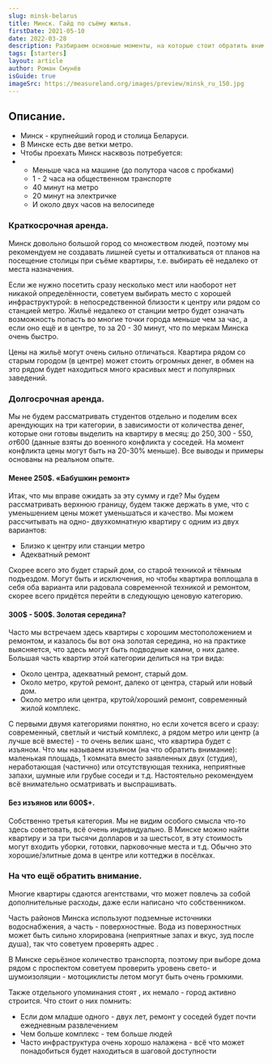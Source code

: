 ```yaml
---
slug: minsk-belarus
title: Минск. Гайд по съёму жилья.
firstDate: 2021-05-10
date: 2022-03-28
description: Разбираем основные моменты, на которые стоит обратить внимание в статье от Измерии.
tags: [starters]
layout: article
author: Роман Смунёв
isGuide: true
imageSrc: https://measureland.org/images/preview/minsk_ru_150.jpg
---
```


<script>
    import TextLink from "$lib/components/ui-elements/TextLink.svelte";
    import Summary from "$lib/components/Article/Summary.svelte";
</script>

## Описание.
- Минск - крупнейший город и столица Беларуси.
- В Минске есть две ветки метро.
- Чтобы проехать Минск насквозь потребуется:
-
    - Меньше часа на машине (до полутора часов с пробками)
    - 1 - 2 часа на общественном транспорте
    - 40 минут на метро
    - 20 минут на электричке
    - И около двух часов на велосипеде

<Summary
    text="Жить в центре очень дорого; метро - отличный способ куда-то добраться. Обычно чем дальше от центра и/или станции метро, тем дешевле стоит жильё. Советуем проверять воду."
/>

### Краткосрочная аренда.
Минск довольно большой город со множеством людей, поэтому мы рекомендуем не создавать лишней суеты и отталкиваться от планов на посещение столицы при съёме квартиры, т.е. выбирать её недалеко от места назначения.

Если же нужно посетить сразу несколько мест или наоборот нет никакой определённости, советуем выбирать место с хорошей инфраструктурой: в непосредственной близости к центру или рядом со станцией метро. Жильё недалеко от станции метро будет означать возможность попасть во многие точки города меньше чем за час, а если оно ещё и в центре, то за 20 - 30 минут, что по меркам Минска очень быстро.

Цены на жильё могут очень сильно отличаться. Квартира рядом со старым городом (в центре) может стоить огромных денег, в обмен на это рядом будет находиться много красивых мест и популярных заведений.

### Долгосрочная аренда.
Мы не будем рассматривать студентов отдельно и поделим всех арендующих на три категории, в зависимости от количества денег, которые они готовы выделить на квартиру в месяц: до 250$, 300$ - 550$, от 600$ (данные взяты до военного конфликта у соседей. На момент конфликта цены могут быть на 20-30% меньше). Все выводы и примеры основаны на реальном опыте.

#### Менее 250$. «Бабушкин ремонт»
Итак, что мы вправе ожидать за эту сумму и где? Мы будем рассматривать верхнюю границу, будем также держать в уме, что с уменьшением цены может уменьшаться и качество. Мы можем рассчитывать на одно- двухкомнатную квартиру с одним из двух вариантов:

- Близко к центру или станции метро
- Адекватный ремонт

Скорее всего это будет старый дом, со старой техникой и тёмным подъездом. Могут быть и исключения, но чтобы квартира воплощала в себя оба варианта или радовала современной техникой и ремонтом, скорее всего придётся перейти в следующую ценовую категорию.

#### 300$ - 500$. Золотая середина?
Часто мы встречаем здесь квартиры с хорошим местоположением и ремонтом, и казалось бы вот она золотая середина, но на практике выясняется, что здесь могут быть подводные камни, о них далее. Большая часть квартир этой категории делиться на три вида:

- Около центра, адекватный ремонт, старый дом.
    <TextLink href="https://measureland.org/ru/?lat=53.9117&lng=27.5587&zoom=13&openModal=true&shades=%257B%2522type%2522%253A%2522FeatureCollection%2522%252C%2522features%2522%253A%255B%257B%2522type%2522%253A%2522Feature%2522%252C%2522properties%2522%253A%257B%2522radius%2522%253A921.9%257D%252C%2522geometry%2522%253A%257B%2522type%2522%253A%2522Point%2522%252C%2522coordinates%2522%253A%255B27.538562%252C53.906791%255D%257D%257D%252C%257B%2522type%2522%253A%2522Feature%2522%252C%2522properties%2522%253A%257B%2522radius%2522%253A642.3%257D%252C%2522geometry%2522%253A%257B%2522type%2522%253A%2522Point%2522%252C%2522coordinates%2522%253A%255B27.565384%252C53.895362%255D%257D%257D%252C%257B%2522type%2522%253A%2522Feature%2522%252C%2522properties%2522%253A%257B%2522radius%2522%253A1585%257D%252C%2522geometry%2522%253A%257B%2522type%2522%253A%2522Point%2522%252C%2522coordinates%2522%253A%255B27.577915%252C53.917332%255D%257D%257D%252C%257B%2522type%2522%253A%2522Feature%2522%252C%2522properties%2522%253A%257B%2522radius%2522%253A730.5%257D%252C%2522geometry%2522%253A%257B%2522type%2522%253A%2522Point%2522%252C%2522coordinates%2522%253A%255B27.539721%252C53.885321%255D%257D%257D%255D%257D" blank={true} text="Примеры: Немига, Фрунзенская, Октябрьская." />
- Около метро, крутой ремонт, далеко от центра, старый или новый дом.
    <TextLink href="https://measureland.org/ru/?lat=53.9082&lng=27.5338&zoom=12&openModal=true&shades=%257B%2522type%2522%253A%2522FeatureCollection%2522%252C%2522features%2522%253A%255B%257B%2522type%2522%253A%2522Feature%2522%252C%2522properties%2522%253A%257B%2522radius%2522%253A796.6%257D%252C%2522geometry%2522%253A%257B%2522type%2522%253A%2522Point%2522%252C%2522coordinates%2522%253A%255B27.437067%252C53.906967%255D%257D%257D%252C%257B%2522type%2522%253A%2522Feature%2522%252C%2522properties%2522%253A%257B%2522radius%2522%253A368.2%257D%252C%2522geometry%2522%253A%257B%2522type%2522%253A%2522Point%2522%252C%2522coordinates%2522%253A%255B27.475648%252C53.908055%255D%257D%257D%252C%257B%2522type%2522%253A%2522Feature%2522%252C%2522properties%2522%253A%257B%2522radius%2522%253A677.7%257D%252C%2522geometry%2522%253A%257B%2522type%2522%253A%2522Point%2522%252C%2522coordinates%2522%253A%255B27.474897%252C53.849831%255D%257D%257D%252C%257B%2522type%2522%253A%2522Feature%2522%252C%2522properties%2522%253A%257B%2522radius%2522%253A589.3%257D%252C%2522geometry%2522%253A%257B%2522type%2522%253A%2522Point%2522%252C%2522coordinates%2522%253A%255B27.485948%252C53.868649%255D%257D%257D%252C%257B%2522type%2522%253A%2522Feature%2522%252C%2522properties%2522%253A%257B%2522radius%2522%253A1064.2%257D%252C%2522geometry%2522%253A%257B%2522type%2522%253A%2522Point%2522%252C%2522coordinates%2522%253A%255B27.605381%252C53.86255%255D%257D%257D%252C%257B%2522type%2522%253A%2522Feature%2522%252C%2522properties%2522%253A%257B%2522radius%2522%253A531.6%257D%252C%2522geometry%2522%253A%257B%2522type%2522%253A%2522Point%2522%252C%2522coordinates%2522%253A%255B27.648296%252C53.9379%255D%257D%257D%252C%257B%2522type%2522%253A%2522Feature%2522%252C%2522properties%2522%253A%257B%2522radius%2522%253A872.8%257D%252C%2522geometry%2522%253A%257B%2522type%2522%253A%2522Point%2522%252C%2522coordinates%2522%253A%255B27.688122%252C53.945479%255D%257D%257D%252C%257B%2522type%2522%253A%2522Feature%2522%252C%2522properties%2522%253A%257B%2522radius%2522%253A1263.6%257D%252C%2522geometry%2522%253A%257B%2522type%2522%253A%2522Point%2522%252C%2522coordinates%2522%253A%255B27.612076%252C53.931989%255D%257D%257D%252C%257B%2522type%2522%253A%2522Feature%2522%252C%2522properties%2522%253A%257B%2522radius%2522%253A731.1%257D%252C%2522geometry%2522%253A%257B%2522type%2522%253A%2522Point%2522%252C%2522coordinates%2522%253A%255B27.496462%252C53.927845%255D%257D%257D%252C%257B%2522type%2522%253A%2522Feature%2522%252C%2522properties%2522%253A%257B%2522radius%2522%253A860.4%257D%252C%2522geometry%2522%253A%257B%2522type%2522%253A%2522Point%2522%252C%2522coordinates%2522%253A%255B27.557058%252C53.925116%255D%257D%257D%255D%257D" blank={true} text="Примеры: Каменная горка, Уручье, Малиновка." />
- Около метро или центра, крутой/хороший ремонт, современный жилой комплекс.
    <TextLink href="https://measureland.org/ru/?lat=53.8853&lng=27.5812&zoom=12&openModal=true&shades=%257B%2522type%2522%253A%2522FeatureCollection%2522%252C%2522features%2522%253A%255B%257B%2522type%2522%253A%2522Feature%2522%252C%2522properties%2522%253A%257B%2522radius%2522%253A273.1%257D%252C%2522geometry%2522%253A%257B%2522type%2522%253A%2522Point%2522%252C%2522coordinates%2522%253A%255B27.519379%252C53.909673%255D%257D%257D%252C%257B%2522type%2522%253A%2522Feature%2522%252C%2522properties%2522%253A%257B%2522radius%2522%253A180.3%257D%252C%2522geometry%2522%253A%257B%2522type%2522%253A%2522Point%2522%252C%2522coordinates%2522%253A%255B27.526803%252C53.912845%255D%257D%257D%252C%257B%2522type%2522%253A%2522Feature%2522%252C%2522properties%2522%253A%257B%2522radius%2522%253A557.8%257D%252C%2522geometry%2522%253A%257B%2522type%2522%253A%2522Point%2522%252C%2522coordinates%2522%253A%255B27.530279%252C53.936688%255D%257D%257D%252C%257B%2522type%2522%253A%2522Feature%2522%252C%2522properties%2522%253A%257B%2522radius%2522%253A1017.1%257D%252C%2522geometry%2522%253A%257B%2522type%2522%253A%2522Point%2522%252C%2522coordinates%2522%253A%255B27.467837%252C53.940982%255D%257D%257D%252C%257B%2522type%2522%253A%2522Feature%2522%252C%2522properties%2522%253A%257B%2522radius%2522%253A356.2%257D%252C%2522geometry%2522%253A%257B%2522type%2522%253A%2522Point%2522%252C%2522coordinates%2522%253A%255B27.624607%252C53.924484%255D%257D%257D%252C%257B%2522type%2522%253A%2522Feature%2522%252C%2522properties%2522%253A%257B%2522radius%2522%253A542%257D%252C%2522geometry%2522%253A%257B%2522type%2522%253A%2522Point%2522%252C%2522coordinates%2522%253A%255B27.652888%252C53.930473%255D%257D%257D%252C%257B%2522type%2522%253A%2522Feature%2522%252C%2522geometry%2522%253A%257B%2522type%2522%253A%2522Polygon%2522%252C%2522coordinates%2522%253A%255B%255B%255B27.5036%252C53.8859%255D%252C%255B27.5147%252C53.8909%255D%252C%255B27.5283%252C53.8936%255D%252C%255B27.5311%252C53.8904%255D%252C%255B27.5099%252C53.8808%255D%252C%255B27.5036%252C53.8859%255D%255D%255D%257D%257D%252C%257B%2522type%2522%253A%2522Feature%2522%252C%2522properties%2522%253A%257B%2522radius%2522%253A1329%257D%252C%2522geometry%2522%253A%257B%2522type%2522%253A%2522Point%2522%252C%2522coordinates%2522%253A%255B27.541437%252C53.865789%255D%257D%257D%252C%257B%2522type%2522%253A%2522Feature%2522%252C%2522geometry%2522%253A%257B%2522type%2522%253A%2522Polygon%2522%252C%2522coordinates%2522%253A%255B%255B%255B27.4747%252C53.8588%255D%252C%255B27.4866%252C53.8717%255D%252C%255B27.4922%252C53.8704%255D%252C%255B27.4775%252C53.8576%255D%252C%255B27.4747%252C53.8588%255D%255D%255D%257D%257D%255D%257D" blank={true} text="Примеры: Каскад, Минск-сити, Дана мол." />

С первыми двумя категориями понятно, но если хочется всего и сразу: современный, светлый и чистый комплекс, а рядом метро или центр (а лучше всё вместе) - то очень велик шанс, что квартира будет с изъяном. Что мы называем изъяном (на что обратить внимание): маленькая площадь, 1 комната вместо заявленных двух (студия), неработающая (частично) или отсутствующая техника, неприятные запахи, шумные или грубые соседи и т.д. Настоятельно рекомендуем всё внимательно осматривать и выспрашивать.

#### Без изъянов или 600$+.
Собственно третья категория. Мы не видим особого смысла что-то здесь советовать, всё очень индивидуально. В Минске можно найти квартиру и за три тысячи долларов и за шестьсот, в эту стоимость могут входить уборки, готовки, парковочные места и т.д. Обычно это хорошие/элитные дома в центре или коттеджи в посёлках.

### На что ещё обратить внимание.
Многие квартиры сдаются агентствами, что может повлечь за собой дополнительные расходы, даже если написано что собственником.

Часть районов Минска используют подземные источники водоснабжения, а часть - поверхностные. Вода из поверхностных может быть сильно хлорирована (неприятные запах и вкус, зуд после душа), так что советуем проверять адрес <TextLink href="https://minskvodokanal.by/water/home/" blank={true} text="на сайте водоканала" />.

В Минске серьёзное количество транспорта, поэтому при выборе дома рядом с проспектом советуем проверить уровень свето- и шумоизоляции - мотоциклисты летом могут быть очень громкими.

Также отдельного упоминания стоят <TextLink href="https://measureland.org/ru/?lat=53.8853&lng=27.5812&zoom=12&openModal=true&shades=%257B%2522type%2522%253A%2522FeatureCollection%2522%252C%2522features%2522%253A%255B%257B%2522type%2522%253A%2522Feature%2522%252C%2522properties%2522%253A%257B%2522radius%2522%253A273.1%257D%252C%2522geometry%2522%253A%257B%2522type%2522%253A%2522Point%2522%252C%2522coordinates%2522%253A%255B27.519379%252C53.909673%255D%257D%257D%252C%257B%2522type%2522%253A%2522Feature%2522%252C%2522properties%2522%253A%257B%2522radius%2522%253A180.3%257D%252C%2522geometry%2522%253A%257B%2522type%2522%253A%2522Point%2522%252C%2522coordinates%2522%253A%255B27.526803%252C53.912845%255D%257D%257D%252C%257B%2522type%2522%253A%2522Feature%2522%252C%2522properties%2522%253A%257B%2522radius%2522%253A557.8%257D%252C%2522geometry%2522%253A%257B%2522type%2522%253A%2522Point%2522%252C%2522coordinates%2522%253A%255B27.530279%252C53.936688%255D%257D%257D%252C%257B%2522type%2522%253A%2522Feature%2522%252C%2522properties%2522%253A%257B%2522radius%2522%253A1017.1%257D%252C%2522geometry%2522%253A%257B%2522type%2522%253A%2522Point%2522%252C%2522coordinates%2522%253A%255B27.467837%252C53.940982%255D%257D%257D%252C%257B%2522type%2522%253A%2522Feature%2522%252C%2522properties%2522%253A%257B%2522radius%2522%253A356.2%257D%252C%2522geometry%2522%253A%257B%2522type%2522%253A%2522Point%2522%252C%2522coordinates%2522%253A%255B27.624607%252C53.924484%255D%257D%257D%252C%257B%2522type%2522%253A%2522Feature%2522%252C%2522properties%2522%253A%257B%2522radius%2522%253A542%257D%252C%2522geometry%2522%253A%257B%2522type%2522%253A%2522Point%2522%252C%2522coordinates%2522%253A%255B27.652888%252C53.930473%255D%257D%257D%252C%257B%2522type%2522%253A%2522Feature%2522%252C%2522geometry%2522%253A%257B%2522type%2522%253A%2522Polygon%2522%252C%2522coordinates%2522%253A%255B%255B%255B27.5036%252C53.8859%255D%252C%255B27.5147%252C53.8909%255D%252C%255B27.5283%252C53.8936%255D%252C%255B27.5311%252C53.8904%255D%252C%255B27.5099%252C53.8808%255D%252C%255B27.5036%252C53.8859%255D%255D%255D%257D%257D%252C%257B%2522type%2522%253A%2522Feature%2522%252C%2522properties%2522%253A%257B%2522radius%2522%253A1329%257D%252C%2522geometry%2522%253A%257B%2522type%2522%253A%2522Point%2522%252C%2522coordinates%2522%253A%255B27.541437%252C53.865789%255D%257D%257D%252C%257B%2522type%2522%253A%2522Feature%2522%252C%2522geometry%2522%253A%257B%2522type%2522%253A%2522Polygon%2522%252C%2522coordinates%2522%253A%255B%255B%255B27.4747%252C53.8588%255D%252C%255B27.4866%252C53.8717%255D%252C%255B27.4922%252C53.8704%255D%252C%255B27.4775%252C53.8576%255D%252C%255B27.4747%252C53.8588%255D%255D%255D%257D%257D%255D%257D" blank={true} text="современные жилые комплексы" />, их немало - город активно строится. Что стоит о них помнить:

- Если дом младше одного - двух лет, ремонт у соседей будет почти ежедневным развлечением
- Чем больше комплекс - тем больше людей
- Часто инфраструктура очень хорошо налажена - всё что может понадобиться будет находиться в шаговой доступности
